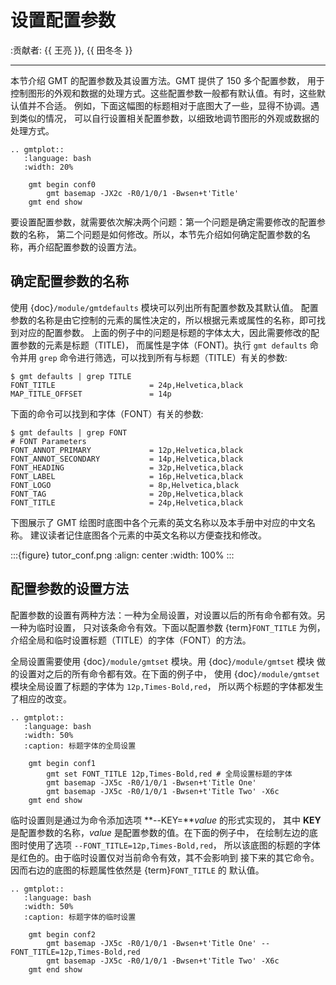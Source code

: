 # 设置配置参数

:贡献者: {{ 王亮 }}, {{ 田冬冬 }}

---

本节介绍 GMT 的配置参数及其设置方法。GMT 提供了 150 多个配置参数，
用于控制图形的外观和数据的处理方式。这些配置参数一般都有默认值。有时，这些默认值并不合适。
例如，下面这幅图的标题相对于底图大了一些，显得不协调。遇到类似的情况，
可以自行设置相关配置参数，以细致地调节图形的外观或数据的处理方式。

```{eval-rst}
.. gmtplot::
   :language: bash
   :width: 20%

    gmt begin conf0
        gmt basemap -JX2c -R0/1/0/1 -Bwsen+t'Title'
    gmt end show
```

要设置配置参数，就需要依次解决两个问题：第一个问题是确定需要修改的配置参数的名称，
第二个问题是如何修改。所以，本节先介绍如何确定配置参数的名称，再介绍配置参数的设置方法。

## 确定配置参数的名称

使用 {doc}`/module/gmtdefaults` 模块可以列出所有配置参数及其默认值。
配置参数的名称是由它控制的元素的属性决定的，所以根据元素或属性的名称，即可找到对应的配置参数。
上面的例子中的问题是标题的字体太大，因此需要修改的配置参数的元素是标题（TITLE)，
而属性是字体（FONT)。执行 `gmt defaults` 命令并用 `grep` 命令进行筛选，可以找到所有与标题（TITLE）有关的参数:

```
$ gmt defaults | grep TITLE
FONT_TITLE                     = 24p,Helvetica,black
MAP_TITLE_OFFSET               = 14p
```

下面的命令可以找到和字体（FONT）有关的参数:

```
$ gmt defaults | grep FONT
# FONT Parameters
FONT_ANNOT_PRIMARY             = 12p,Helvetica,black
FONT_ANNOT_SECONDARY           = 14p,Helvetica,black
FONT_HEADING                   = 32p,Helvetica,black
FONT_LABEL                     = 16p,Helvetica,black
FONT_LOGO                      = 8p,Helvetica,black
FONT_TAG                       = 20p,Helvetica,black
FONT_TITLE                     = 24p,Helvetica,black
```

下图展示了 GMT 绘图时底图中各个元素的英文名称以及本手册中对应的中文名称。
建议读者记住底图各个元素的中英文名称以方便查找和修改。

:::{figure} tutor_conf.png
:align: center
:width: 100%
:::

## 配置参数的设置方法

配置参数的设置有两种方法：一种为全局设置，对设置以后的所有命令都有效。另一种为临时设置，
只对该条命令有效。下面以配置参数 {term}`FONT_TITLE` 为例，
介绍全局和临时设置标题（TITLE）的字体（FONT）的方法。

全局设置需要使用 {doc}`/module/gmtset` 模块。用 {doc}`/module/gmtset` 模块
做的设置对之后的所有命令都有效。在下面的例子中，
使用 {doc}`/module/gmtset` 模块全局设置了标题的字体为 `12p,Times-Bold,red`，
所以两个标题的字体都发生了相应的改变。

```{eval-rst}
.. gmtplot::
   :language: bash
   :width: 50%
   :caption: 标题字体的全局设置

    gmt begin conf1
        gmt set FONT_TITLE 12p,Times-Bold,red # 全局设置标题的字体
        gmt basemap -JX5c -R0/1/0/1 -Bwsen+t'Title One'
        gmt basemap -JX5c -R0/1/0/1 -Bwsen+t'Title Two' -X6c
    gmt end show
```

临时设置则是通过为命令添加选项 **--KEY=***value* 的形式实现的，
其中 **KEY** 是配置参数的名称，*value* 是配置参数的值。在下面的例子中，
在绘制左边的底图时使用了选项 `--FONT_TITLE=12p,Times-Bold,red`，
所以该底图的标题的字体是红色的。由于临时设置仅对当前命令有效，其不会影响到
接下来的其它命令。因而右边的底图的标题属性依然是 {term}`FONT_TITLE` 的
默认值。

```{eval-rst}
.. gmtplot::
   :language: bash
   :width: 50%
   :caption: 标题字体的临时设置

    gmt begin conf2
        gmt basemap -JX5c -R0/1/0/1 -Bwsen+t'Title One' --FONT_TITLE=12p,Times-Bold,red
        gmt basemap -JX5c -R0/1/0/1 -Bwsen+t'Title Two' -X6c
    gmt end show
```
